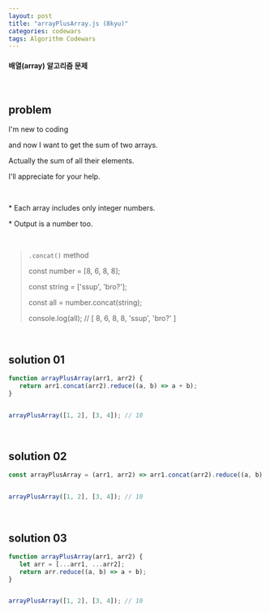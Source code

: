 ```yaml
---
layout: post
title: "arrayPlusArray.js (8kyu)"
categories: codewars
tags: Algorithm Codewars
---
```


#### 배열(array) 알고리즘 문제

<br>

## problem

I'm new to coding

and now I want to get the sum of two arrays.

Actually the sum of all their elements.

I'll appreciate for your help.

<br>

\* Each array includes only integer numbers.

\* Output is a number too.

<br>

> `.concat()` method
>
> const number = [8, 6, 8, 8];
>
> const string = ['ssup', 'bro?'];
>
> const all = number.concat(string);
>
> console.log(all);	// [ 8, 6, 8, 8, 'ssup', 'bro?' ]

<br>

## solution 01

```javascript
function arrayPlusArray(arr1, arr2) {
   return arr1.concat(arr2).reduce((a, b) => a + b);
}


arrayPlusArray([1, 2], [3, 4]);	// 10
```

<br>

## solution 02

```javascript
const arrayPlusArray = (arr1, arr2) => arr1.concat(arr2).reduce((a, b) => a + b);


arrayPlusArray([1, 2], [3, 4]);	// 10
```

<br>

## solution 03

```javascript
function arrayPlusArray(arr1, arr2) {
   let arr = [...arr1, ...arr2];
   return arr.reduce((a, b) => a + b);
}


arrayPlusArray([1, 2], [3, 4]);	// 10
```

